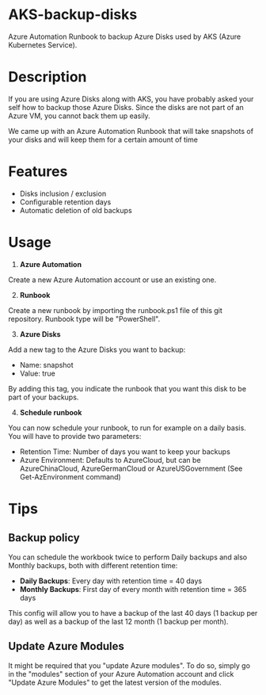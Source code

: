 # AKS-backup-disks
Azure Automation Runbook to backup Azure Disks used by AKS (Azure Kubernetes Service).

# Description
If you are using Azure Disks along with AKS, you have probably asked your self how to backup those Azure Disks. Since the disks are not part of an Azure VM, you cannot back them up easily.

We came up with an Azure Automation Runbook that will take snapshots of your disks and will keep them for a certain amount of time

# Features
- Disks inclusion / exclusion
- Configurable retention days
- Automatic deletion of old backups

# Usage

1. **Azure Automation**

Create a new Azure Automation account or use an existing one.

2. **Runbook**

Create a new runbook by importing the runbook.ps1 file of this git repository. Runbook type will be "PowerShell".

3. **Azure Disks**

Add a new tag to the Azure Disks you want to backup:
- Name: snapshot
- Value: true

By adding this tag, you indicate the runbook that you want this disk to be part of your backups.

4. **Schedule runbook**

You can now schedule your runbook, to run for example on a daily basis.
You will have to provide two parameters:
- Retention Time: Number of days you want to keep your backups
- Azure Environment: Defaults to AzureCloud, but can be AzureChinaCloud, AzureGermanCloud or AzureUSGovernment (See Get-AzEnvironment command)

# Tips

## Backup policy
You can schedule the workbook twice to perform Daily backups and also Monthly backups, both with different retention time: 
-  **Daily Backups**: Every day with retention time = 40 days
- **Monthly Backups**: First day of every month with retention time = 365 days

This config will allow you to have a backup of the last 40 days (1 backup per day) as well as a backup of the last 12 month (1 backup per month).

## Update Azure Modules
It might be required that you "update Azure modules". To do so, simply go in the "modules" section of your Azure Automation account and click "Update Azure Modules" to get the latest version of the modules.